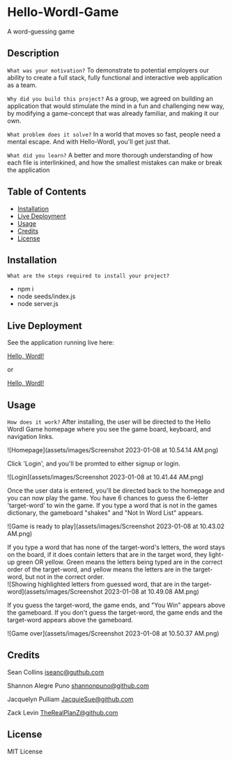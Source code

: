 # Hello-Wordl-Game
A word-guessing game

## Description

`What was your motivation?`  To demonstrate to potential employers our ability to create a full stack, fully functional and interactive web application as a team.  

`Why did you build this project?`  As a group, we agreed on building an application that would stimulate the mind in a fun and challenging new way, by modifying a game-concept that was already familiar, and making it our own.

`What problem does it solve?`  In a world that moves so fast, people need a mental escape.  And with Hello-Wordl, you'll get just that.  


`What did you learn?`  A better and more thorough understanding of how each file is interlinkined, and how the smallest mistakes can make or break the application

## Table of Contents


- [Installation](#installation)
- [Live Deployment](#live-deployment)
- [Usage](#usage)
- [Credits](#credits)
- [License](#license)


## Installation

`What are the steps required to install your project?` 
* npm i
* node seeds/index.js
* node server.js

## Live Deployment

See the application running live here: 

[Hello, Wordl!](https://hello-wordl.herokuapp.com/)

or

[Hello, Wordl!](https://git.heroku.com/hello-wordl.git)

## Usage

`How does it work?`  After installing, the user will be directed to the Hello Wordl Game homepage where you see the game board, keyboard, and navigation links.  

![Homepage](assets/images/Screenshot 2023-01-08 at 10.54.14 AM.png)

Click 'Login', and you'll be promted to either signup or login.  

![Login](assets/images/Screenshot 2023-01-08 at 10.41.44 AM.png)

Once the user data is entered, you'll be directed back to the homepage and you can now play the game. You have 6 chances to guess the 6-letter 'target-word' to win the game.  If you type a word that is not in the games dictionary, the gameboard "shakes" and "Not In Word List" appears.  

![Game is ready to play](assets/images/Screenshot 2023-01-08 at 10.43.02 AM.png)

If you type a word that has none of the target-word's letters, the word stays on the board, if it does contain letters that are in the target word, they light-up green OR yellow. Green means the letters being typed are in the correct order of the target-word, and yellow means the letters are in the target-word, but not in the correct order.  
![Showing highlighted letters from guessed word, that are in the target-word](assets/images/Screenshot 2023-01-08 at 10.49.08 AM.png)

If you guess the target-word, the game ends, and "You Win" appears above the gameboard.  If you don't guess the target-word, the game ends and the target-word appears above the gameboard.

![Game over](assets/images/Screenshot 2023-01-08 at 10.50.37 AM.png)


## Credits

Sean Collins
[iseanc@guthub.com](#iseanc@guthub.com)

Shannon Alegre Puno
[shannonpuno@github.com](#shannonpuno@github.com)

Jacquelyn Pulliam
[JacquieSue@github.com](#JacquieSue@github.com)

Zack Levin
[TheRealPlanZ@github.com](#TheRealPlanZ@github.com)

## License

MIT License

<!-- ## Badges

![badmath](https://img.shields.io/github/languages/top/lernantino/badmath)

Badges aren't necessary, per se, but they demonstrate street cred. Badges let other developers know that you know what you're doing. Check out the badges hosted by [shields.io](https://shields.io/). You may not understand what they all represent now, but you will in time. -->

